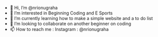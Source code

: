 - 👋 Hi, I’m @nrionugraha
- 👀 I’m interested in Beginning Coding and E Sports
- 🌱 I’m currently learning how to make a simple website and a to do list
- 💞️ I’m looking to collaborate on another beginner on coding
- 📫 How to reach me : Instagram : @nrionugraha

<!---
nrionugraha/nrionugraha is a ✨ special ✨ repository because its `README.md` (this file) appears on your GitHub profile.
--->
